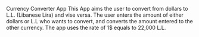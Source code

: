 Currency Converter App
This App aims the user to convert from dollars to L.L. (Libanese Lira) and vise versa. The user enters the amount of either dollars or L.L who wants to convert, and converts the amount entered to the other currency. 
The app uses the rate of 1$ equals to 22,000 L.L.
